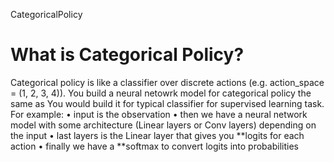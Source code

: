 CategoricalPolicy

# What is Categorical Policy?
Categorical policy is like a classifier over discrete actions (e.g. action_space = (1, 2, 3, 4)).
You build a neural netowrk model for categorical policy the same as You would build it for typical classifier for supervised learning task. For example:
   • input is the observation
   • then we have a neural network model with some architecture (Linear layers or Conv layers)
   depending on the input
   • last layers is the Linear layer that gives you **logits for each action
   • finally we have a **softmax to convert logits into probabilities
